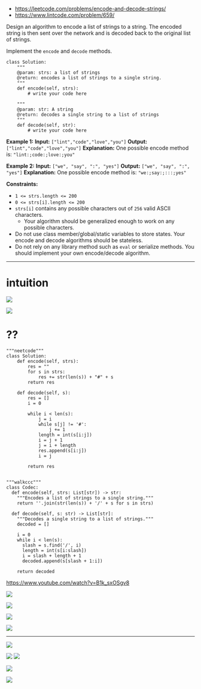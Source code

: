 - https://leetcode.com/problems/encode-and-decode-strings/
- https://www.lintcode.com/problem/659/

Design an algorithm to encode a list of strings to a string. The encoded string is then sent over the network and is decoded back to the original list of strings.

Implement the `encode` and `decode` methods.


```
class Solution:
    """
    @param: strs: a list of strings
    @return: encodes a list of strings to a single string.
    """
    def encode(self, strs):
        # write your code here

    """
    @param: str: A string
    @return: decodes a single string to a list of strings
    """
    def decode(self, str):
        # write your code here
```


**Example 1:**
**Input:** `["lint","code","love","you"]`
**Output:** `["lint","code","love","you"]`
**Explanation:** One possible encode method is: `"lint:;code:;love:;you"`

**Example 2:**
**Input:** `["we", "say", ":", "yes"]`
**Output:** `["we", "say", ":", "yes"]`
**Explanation:** One possible encode method is: `"we:;say:;:::;yes"`


**Constraints:**
- `1 <= strs.length <= 200`
- `0 <= strs[i].length <= 200`
- `strs[i]` contains any possible characters out of `256` valid ASCII characters.
	- Your algorithm should be generalized enough to work on any possible characters.
- Do not use class member/global/static variables to store states. Your encode and decode algorithms should be stateless.
- Do not rely on any library method such as `eval` or serialize methods. You should implement your own encode/decode algorithm.


---


# intuition
![](../!assets/attachments/Pasted%20image%2020240226101929.png)

![](../!assets/attachments/Pasted%20image%2020240226101943.png)




# ??
```
"""neetcode"""
class Solution:
    def encode(self, strs):
        res = ""
        for s in strs:
            res += str(len(s)) + "#" + s
        return res

    def decode(self, s):
        res = []
        i = 0
        
        while i < len(s):
            j = i
            while s[j] != '#':
                j += 1
            length = int(s[i:j])
            i = j + 1
            j = i + length
            res.append(s[i:j])
            i = j
            
        return res


"""walkccc"""
class Codec:
  def encode(self, strs: List[str]) -> str:
    """Encodes a list of strings to a single string."""
    return ''.join(str(len(s)) + '/' + s for s in strs)

  def decode(self, s: str) -> List[str]:
    """Decodes a single string to a list of strings."""
    decoded = []

    i = 0
    while i < len(s):
      slash = s.find('/', i)
      length = int(s[i:slash])
      i = slash + length + 1
      decoded.append(s[slash + 1:i])

    return decoded
```



https://www.youtube.com/watch?v=B1k_sxOSgv8


![](../!assets/attachments/Pasted%20image%2020240226101958.png)


![](../!assets/attachments/Pasted%20image%2020240225114535.png)

![](../!assets/attachments/Pasted%20image%2020240225114607.png)


![](../!assets/attachments/Pasted%20image%2020240225114623.png)


---


![](../!assets/attachments/Pasted%20image%2020240225120902.png)


![](../!assets/attachments/Pasted%20image%2020240225121241.png)
![](../!assets/attachments/Pasted%20image%2020240225121249.png)




![](../!assets/attachments/Pasted%20image%2020240225121322.png)

![](../!assets/attachments/Pasted%20image%2020240225121347.png)